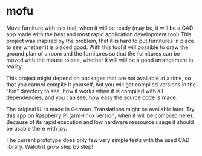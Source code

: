 # mofu
Move furniture with this tool, when it will be ready (may be, it will be a CAD app made with the best and most rapid application development tool)
This project was inspired by the problem, that it is hard to put furnitures in place to see whether it is placed good. With this tool it will possible to draw the ground plan of a room and the furnitures so that the furnitures can be moved with the mouse to see, whether it will will be a good arrangement in reality.

This project might depend on packages that are not available at a time, so that you cannot compile it yourself, but you will get compiled versions in the "bin" directory to see, how it works when it is compiled with all dependencies, and you can see, how easy the source code is made.

The original UI is made in German. Translations might be available later.
Try this app on Raspberry Pi (arm-linux version, when it will be compiled here). Because of its rapid execution and low hardware ressource usage it should be usable there with joy.

The current prototype does only few very simple tests with the used CAD library. Watch it grow step by step!
